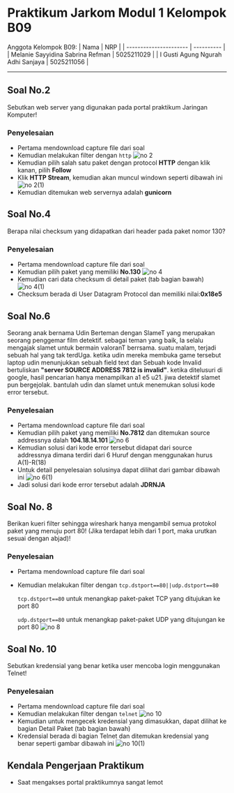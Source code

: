 # Praktikum Jarkom Modul 1 Kelompok B09

Anggota Kelompok B09:
| Nama | NRP |
| ---------------------- | ---------- |
| Melanie Sayyidina Sabrina Refman | 5025211029 |
| I Gusti Agung Ngurah Adhi Sanjaya | 5025211056 |

----

## Soal No.2
Sebutkan web server yang digunakan pada portal praktikum Jaringan Komputer!
### Penyelesaian
- Pertama mendownload capture file dari soal
- Kemudian melakukan filter dengan `http`
  ![no 2](https://github.com/melanierefman/Jarkom-Modul-1-B09-2023/assets/87106838/4aa59879-0494-4cbb-8fa1-e8a8f9632e4f)
- Kemudian pilih salah satu paket dengan protocol **HTTP** dengan klik kanan, pilih **Follow**
- Klik **HTTP Stream**, kemudian akan muncul windown seperti dibawah ini
  ![no 2(1)](https://github.com/melanierefman/Jarkom-Modul-1-B09-2023/assets/87106838/c9500a96-c405-4bcc-b416-d19ccb65a371)
- Kemudian ditemukan web servernya adalah **gunicorn**

## Soal No.4
Berapa nilai checksum yang didapatkan dari header pada paket nomor 130?
### Penyelesaian
- Pertama mendownload capture file dari soal
- Kemudian pilih paket yang memiliki **No.130**
  ![no 4](https://github.com/melanierefman/Jarkom-Modul-1-B09-2023/assets/87106838/85f6ab06-c7dd-47b2-9bde-26d53506b7a8)
- Kemudian cari data checksum di detail paket (tab bagian bawah)
  ![no 4(1)](https://github.com/melanierefman/Jarkom-Modul-1-B09-2023/assets/87106838/ff11dfdd-9397-4320-a52c-a342ad22aa9c)
- Checksum berada di User Datagram Protocol dan memiliki nilai:**0x18e5**

## Soal No.6
Seorang anak bernama Udin Berteman dengan SlameT yang merupakan seorang penggemar film detektif. sebagai teman yang baik, Ia selalu mengajak slamet untuk bermain valoranT berrsama. suatu malam, terjadi sebuah hal yang tak terdUga. ketika udin mereka membuka game tersebut laptop udin menunjukkan sebuah field text dan Sebuah kode Invalid bertuliskan **"server SOURCE ADDRESS 7812 is invalid"**. ketika ditelusuri di google, hasil pencarian hanya menampilkan a1 e5 u21. jiwa detektif slamet pun bergejolak. bantulah udin dan slamet untuk menemukan solusi kode error tersebut.
### Penyelesaian
- Pertama mendownload capture file dari soal
- Kemudian pilih paket yang memiliki **No.7812** dan ditemukan source addressnya dalah **104.18.14.101**
![no 6](https://github.com/melanierefman/Jarkom-Modul-1-B09-2023/assets/87106838/6fdcaf82-dd18-4ca7-b840-6ba361107462)
- Kemudian solusi dari kode error tersebut didapat dari source addressnya dimana terdiri dari 6 Huruf dengan menggunakan hurus A(1)-R(18)
- Untuk detail penyelesaian solusinya dapat dilihat dari gambar dibawah ini
![no 6(1)](https://github.com/melanierefman/Jarkom-Modul-1-B09-2023/assets/87106838/67472bd0-1cd5-4c25-9930-9a85b9293463)
- Jadi solusi dari kode error tersebut adalah **JDRNJA**

## Soal No. 8
Berikan kueri filter sehingga wireshark hanya mengambil semua protokol paket yang menuju port 80! (Jika terdapat lebih dari 1 port, maka urutkan sesuai dengan abjad)!
### Penyelesaian
- Pertama mendownload capture file dari soal
- Kemudian melakukan filter dengan `tcp.dstport==80||udp.dstport==80`
  
  `tcp.dstport==80` untuk menangkap paket-paket TCP yang ditujukan ke port 80
  
  `udp.dstport==80` untuk menangkap paket-paket UDP yang ditujungan ke port 80
  ![no 8](https://github.com/melanierefman/Jarkom-Modul-1-B09-2023/assets/87106838/5f8ecdb1-7fc3-4c84-9de0-d00740d2bd82)
 
## Soal No. 10
Sebutkan kredensial yang benar ketika user mencoba login menggunakan Telnet!
### Penyelesaian
- Pertama mendownload capture file dari soal
- Kemudian melakukan filter dengan `telnet`
  ![no 10](https://github.com/melanierefman/Jarkom-Modul-1-B09-2023/assets/87106838/15df35f3-c672-4302-b65a-6dfd6b01390e)
- Kemudian untuk mengecek kredensial yang dimasukkan, dapat dilihat ke bagian Detail Paket (tab bagian bawah)
- Kredensial berada di bagian Telnet dan ditemukan kredensial yang benar seperti gambar dibawah ini
  ![no 10(1)](https://github.com/melanierefman/Jarkom-Modul-1-B09-2023/assets/87106838/f88ac2b7-8c02-4192-a019-2b7eea890e91)

## Kendala Pengerjaan Praktikum
- Saat mengakses portal praktikumnya sangat lemot
